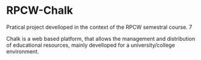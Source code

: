 # RPCW-Chalk
Pratical project develloped in the context of the RPCW semestral course. 7

Chalk is a web based platform, that allows the management and distribution of educational resources, mainly develloped for a university/college environment.
